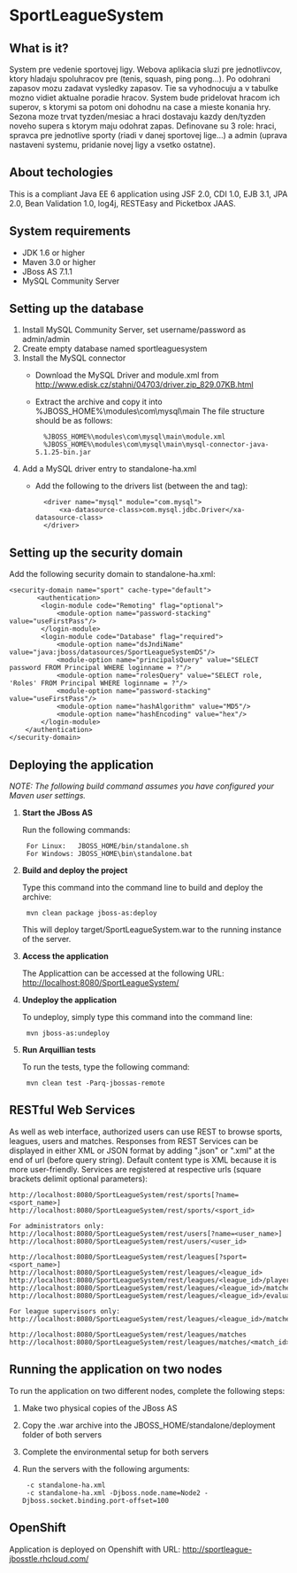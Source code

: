 SportLeagueSystem
========================

What is it?
-----------

System pre vedenie sportovej ligy. Webova aplikacia sluzi pre jednotlivcov, ktory hladaju spoluhracov pre (tenis, squash, ping pong...). Po odohrani zapasov mozu zadavat vysledky zapasov. Tie sa vyhodnocuju a v tabulke mozno vidiet aktualne poradie hracov. System bude pridelovat hracom ich superov, s ktorymi sa potom oni dohodnu na case a mieste konania hry. Sezona moze trvat tyzden/mesiac a hraci dostavaju kazdy den/tyzden noveho supera s ktorym maju odohrat zapas. Definovane su 3 role: hraci, spravca pre jednotlive sporty (riadi v danej sportovej lige...) a admin (uprava nastaveni systemu, pridanie novej ligy a vsetko ostatne).


About techologies
----------------- 

This is a compliant Java EE 6 application using JSF 2.0, CDI 1.0, EJB 3.1, JPA 2.0, Bean Validation 1.0, log4j, RESTEasy and Picketbox JAAS.


System requirements
-------------------

- JDK 1.6 or higher
- Maven 3.0 or higher
- JBoss AS 7.1.1
- MySQL Community Server 


Setting up the database
-----------------------

1. Install MySQL Community Server, set username/password as admin/admin
2. Create empty database named sportleaguesystem
2. Install the MySQL connector
	- Download the MySQL Driver and module.xml from <http://www.edisk.cz/stahni/04703/driver.zip_829.07KB.html>
	- Extract the archive and copy it into %JBOSS_HOME%\modules\com\mysql\main The file structure should be as follows:	
		
			%JBOSS_HOME%\modules\com\mysql\main\module.xml
			%JBOSS_HOME%\modules\com\mysql\main\mysql-connector-java-5.1.25-bin.jar

3. Add a MySQL driver entry to standalone-ha.xml
	- Add the following to the drivers list (between the <drivers> and </drivers> tag):
			
			<driver name="mysql" module="com.mysql">
				<xa-datasource-class>com.mysql.jdbc.Driver</xa-datasource-class>
			</driver>


Setting up the security domain
------------------------------

Add the following security domain to standalone-ha.xml:

	<security-domain name="sport" cache-type="default">
	       <authentication>
			<login-module code="Remoting" flag="optional">
				<module-option name="password-stacking" value="useFirstPass"/>
			</login-module>                        
			<login-module code="Database" flag="required">
				<module-option name="dsJndiName" value="java:jboss/datasources/SportLeagueSystemDS"/>
				<module-option name="principalsQuery" value="SELECT password FROM Principal WHERE loginname = ?"/>
				<module-option name="rolesQuery" value="SELECT role, 'Roles' FROM Principal WHERE loginname = ?"/>
				<module-option name="password-stacking" value="useFirstPass"/>
				<module-option name="hashAlgorithm" value="MD5"/>
				<module-option name="hashEncoding" value="hex"/>
			</login-module>
		</authentication>
	</security-domain>
		
		
Deploying the application
-------------------------

_NOTE: The following build command assumes you have configured your Maven user settings._

1. **Start the JBoss AS**

	Run the following commands:
		
		For Linux:   JBOSS_HOME/bin/standalone.sh
		For Windows: JBOSS_HOME\bin\standalone.bat

2. **Build and deploy the project**
	
	Type this command into the command line to build and deploy the archive:

		mvn clean package jboss-as:deploy

	This will deploy target/SportLeagueSystem.war to the running instance of the server.

3. **Access the application**
	
	The Applicattion can be accessed at the following URL: <http://localhost:8080/SportLeagueSystem/>

4. **Undeploy the application**
	
	To undeploy, simply type this command into the command line:

		mvn jboss-as:undeploy	

5. **Run Arquillian tests**
	
	To run the tests, type the following command:

		mvn clean test -Parq-jbossas-remote


RESTful Web Services
--------------------

As well as web interface, authorized users can use REST to browse sports, leagues, users and matches.
Responses from REST Services can be displayed in either XML or JSON format by adding ".json" or ".xml"
at the end of url (before query string). Default content type is XML because it is more user-friendly.
Services are registered at respective urls (square brackets delimit optional parameters):

	http://localhost:8080/SportLeagueSystem/rest/sports[?name=<sport_name>]
	http://localhost:8080/SportLeagueSystem/rest/sports/<sport_id>
	
	For administrators only:
	http://localhost:8080/SportLeagueSystem/rest/users[?name=<user_name>]
	http://localhost:8080/SportLeagueSystem/rest/users/<user_id>
	
	http://localhost:8080/SportLeagueSystem/rest/leagues[?sport=<sport_name>]
	http://localhost:8080/SportLeagueSystem/rest/leagues/<league_id>
	http://localhost:8080/SportLeagueSystem/rest/leagues/<league_id>/players
	http://localhost:8080/SportLeagueSystem/rest/leagues/<league_id>/matches
	http://localhost:8080/SportLeagueSystem/rest/leagues/<league_id>/evaluate
	
	For league supervisors only:
	http://localhost:8080/SportLeagueSystem/rest/leagues/<league_id>/matches/generate
	
	http://localhost:8080/SportLeagueSystem/rest/leagues/matches
	http://localhost:8080/SportLeagueSystem/rest/leagues/matches/<match_id>


Running the application on two nodes
------------------------------------

To run the application on two different nodes, complete the following steps:

1. Make two physical copies of the JBoss AS
2. Copy the .war archive into the JBOSS_HOME/standalone/deployment folder of both servers
3. Complete the environmental setup for both servers
4. Run the servers with the following arguments:
		
		-c standalone-ha.xml
		-c standalone-ha.xml -Djboss.node.name=Node2 -Djboss.socket.binding.port-offset=100

		
OpenShift
---------

Application is deployed on Openshift with URL: <http://sportleague-jbosstle.rhcloud.com/>

